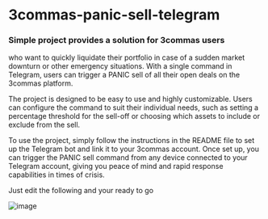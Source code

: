 # 3commas-panic-sell-telegram


### Simple project provides a solution for 3commas users

who want to quickly liquidate their portfolio in case of a sudden market downturn or other emergency situations. With a single command in Telegram, users can trigger a PANIC sell of all their open deals on the 3commas platform.

The project is designed to be easy to use and highly customizable. Users can configure the command to suit their individual needs, such as setting a percentage threshold for the sell-off or choosing which assets to include or exclude from the sell.

To use the project, simply follow the instructions in the README file to set up the Telegram bot and link it to your 3commas account. Once set up, you can trigger the PANIC sell command from any device connected to your Telegram account, giving you peace of mind and rapid response capabilities in times of crisis.


Just edit the following and your ready to go 

![image](https://user-images.githubusercontent.com/106902748/224869919-cbd4ddb5-9950-4e6e-8794-3b5ac3f3f9c2.png)




